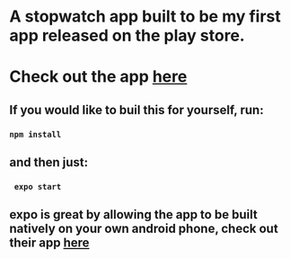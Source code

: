 # A stopwatch app built to be my first app released on the play store. 
# Check out the app [here](https://play.google.com/store/apps/details?id=com.goodtohearnews)

## If you would like to buil this for yourself, run:
### ` npm install ` 

## and then just:

### ` expo start`

## expo is great by allowing the app to be built natively on your own android phone, check out their app [here](https://play.google.com/store/apps/details?id=host.exp.exponent&hl=en_US)
